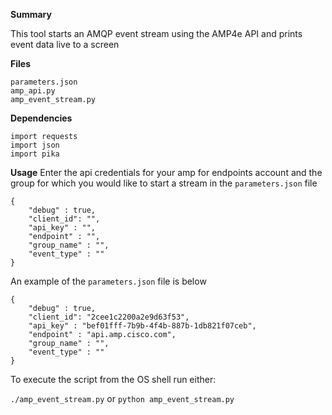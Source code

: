 **Summary**

This tool starts an AMQP event stream using the AMP4e API and prints event data live to a screen

**Files**
```
parameters.json
amp_api.py
amp_event_stream.py
```
**Dependencies**
```
import requests
import json
import pika
```

**Usage**
Enter the api credentials for your amp for endpoints account and the group for which you would like to start a stream in the `parameters.json` file

```
{
	"debug" : true,
	"client_id": "",
	"api_key" : "",
	"endpoint" : "",
	"group_name" : "",
	"event_type" : ""
}

```


An example of the `parameters.json` file is below

```
{
	"debug" : true,
	"client_id": "2cee1c2200a2e9d63f53",
	"api_key" : "bef01fff-7b9b-4f4b-887b-1db821f07ceb",
	"endpoint" : "api.amp.cisco.com",
	"group_name" : "",
	"event_type" : ""
}

```

To execute the script from the OS shell run either:

`./amp_event_stream.py`
or
`python amp_event_stream.py`
